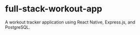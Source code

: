 # full-stack-workout-app
A workout tracker application using React Native, Express.js, and PostgreSQL.
